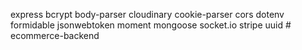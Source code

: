 express bcrypt body-parser cloudinary cookie-parser cors dotenv formidable jsonwebtoken moment mongoose socket.io stripe uuid
#   e c o m m e r c e - b a c k e n d  
 
